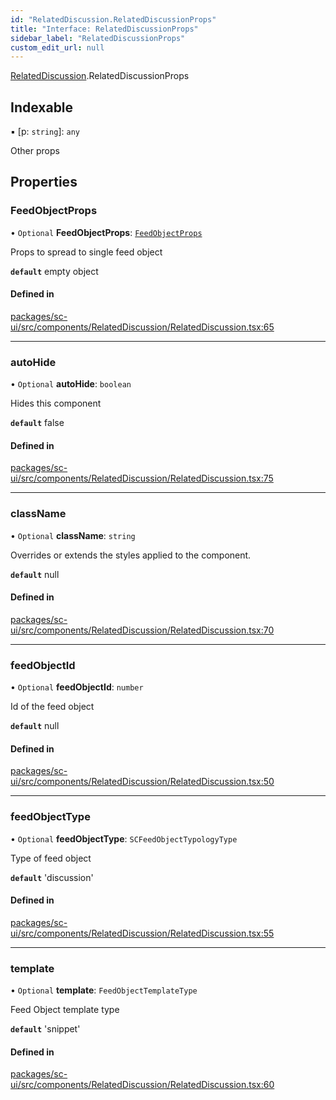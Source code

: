 ```yaml
---
id: "RelatedDiscussion.RelatedDiscussionProps"
title: "Interface: RelatedDiscussionProps"
sidebar_label: "RelatedDiscussionProps"
custom_edit_url: null
---
```


[RelatedDiscussion](../modules/RelatedDiscussion).RelatedDiscussionProps

## Indexable

▪ [p: `string`]: `any`

Other props

## Properties

### FeedObjectProps

• `Optional` **FeedObjectProps**: [`FeedObjectProps`](FeedObject.FeedObjectProps)

Props to spread to single feed object

**`default`** empty object

#### Defined in

[packages/sc-ui/src/components/RelatedDiscussion/RelatedDiscussion.tsx:65](https://github.com/selfcommunity/community-ui/blob/487fa8c/packages/sc-ui/src/components/RelatedDiscussion/RelatedDiscussion.tsx#L65)

___

### autoHide

• `Optional` **autoHide**: `boolean`

Hides this component

**`default`** false

#### Defined in

[packages/sc-ui/src/components/RelatedDiscussion/RelatedDiscussion.tsx:75](https://github.com/selfcommunity/community-ui/blob/487fa8c/packages/sc-ui/src/components/RelatedDiscussion/RelatedDiscussion.tsx#L75)

___

### className

• `Optional` **className**: `string`

Overrides or extends the styles applied to the component.

**`default`** null

#### Defined in

[packages/sc-ui/src/components/RelatedDiscussion/RelatedDiscussion.tsx:70](https://github.com/selfcommunity/community-ui/blob/487fa8c/packages/sc-ui/src/components/RelatedDiscussion/RelatedDiscussion.tsx#L70)

___

### feedObjectId

• `Optional` **feedObjectId**: `number`

Id of the feed object

**`default`** null

#### Defined in

[packages/sc-ui/src/components/RelatedDiscussion/RelatedDiscussion.tsx:50](https://github.com/selfcommunity/community-ui/blob/487fa8c/packages/sc-ui/src/components/RelatedDiscussion/RelatedDiscussion.tsx#L50)

___

### feedObjectType

• `Optional` **feedObjectType**: `SCFeedObjectTypologyType`

Type of  feed object

**`default`** 'discussion'

#### Defined in

[packages/sc-ui/src/components/RelatedDiscussion/RelatedDiscussion.tsx:55](https://github.com/selfcommunity/community-ui/blob/487fa8c/packages/sc-ui/src/components/RelatedDiscussion/RelatedDiscussion.tsx#L55)

___

### template

• `Optional` **template**: `FeedObjectTemplateType`

Feed Object template type

**`default`** 'snippet'

#### Defined in

[packages/sc-ui/src/components/RelatedDiscussion/RelatedDiscussion.tsx:60](https://github.com/selfcommunity/community-ui/blob/487fa8c/packages/sc-ui/src/components/RelatedDiscussion/RelatedDiscussion.tsx#L60)
